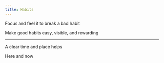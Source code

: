 ```yaml
---
title: Habits
---
```



Focus and feel it to break a bad habit 

Make good habits easy, visible, and rewarding 

---

A clear time and place helps 

Here and now 




